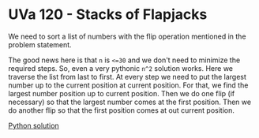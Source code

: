 # UVa 120 - Stacks of Flapjacks

We need to sort a list of numbers with the flip operation mentioned in the problem statement.

The good news here is that `n` is `<=30` and we don't need to minimize the required steps. So, even a very pythonic `n^2` solution works. Here we traverse the list from last to first. At every step we need to put the largest number up to the current position at current position. For that, we find the largest number position up to current position. Then we do one flip (if necessary) so that the largest number comes at the first position. Then we do another flip so that the first position comes at out current position.

[Python solution](https://github.com/sjsakib/cs/blob/master/algorithms/the-algorithm-design-manual/programming-challenges/uva120/uva120.py)
